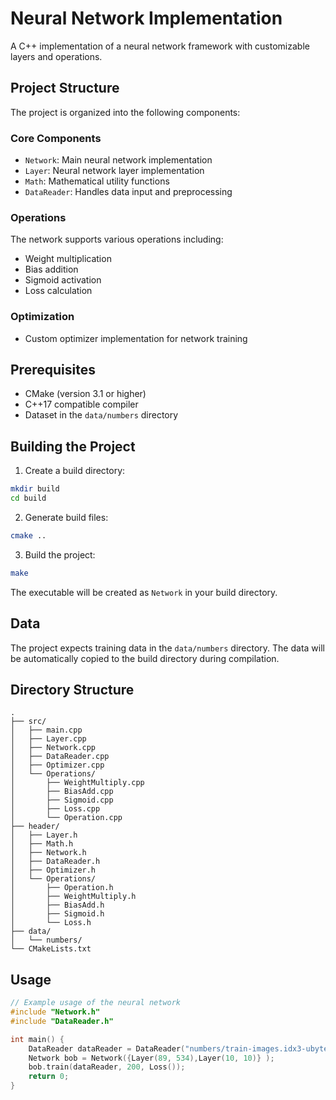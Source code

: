 # Neural Network Implementation

A C++ implementation of a neural network framework with customizable layers and operations.

## Project Structure

The project is organized into the following components:

### Core Components
- `Network`: Main neural network implementation
- `Layer`: Neural network layer implementation
- `Math`: Mathematical utility functions
- `DataReader`: Handles data input and preprocessing

### Operations
The network supports various operations including:
- Weight multiplication
- Bias addition
- Sigmoid activation
- Loss calculation

### Optimization
- Custom optimizer implementation for network training

## Prerequisites

- CMake (version 3.1 or higher)
- C++17 compatible compiler
- Dataset in the `data/numbers` directory

## Building the Project

1. Create a build directory:
```bash
mkdir build
cd build
```

2. Generate build files:
```bash
cmake ..
```

3. Build the project:
```bash
make
```

The executable will be created as `Network` in your build directory.

## Data

The project expects training data in the `data/numbers` directory. The data will be automatically copied to the build directory during compilation.

## Directory Structure

```
.
├── src/
│   ├── main.cpp
│   ├── Layer.cpp
│   ├── Network.cpp
│   ├── DataReader.cpp
│   ├── Optimizer.cpp
│   └── Operations/
│       ├── WeightMultiply.cpp
│       ├── BiasAdd.cpp
│       ├── Sigmoid.cpp
│       ├── Loss.cpp
│       └── Operation.cpp
├── header/
│   ├── Layer.h
│   ├── Math.h
│   ├── Network.h
│   ├── DataReader.h
│   ├── Optimizer.h
│   └── Operations/
│       ├── Operation.h
│       ├── WeightMultiply.h
│       ├── BiasAdd.h
│       ├── Sigmoid.h
│       └── Loss.h
├── data/
│   └── numbers/
└── CMakeLists.txt
```

## Usage

```cpp
// Example usage of the neural network
#include "Network.h"
#include "DataReader.h"

int main() {
    DataReader dataReader = DataReader("numbers/train-images.idx3-ubyte","numbers/train-labels.idx1-ubyte");
    Network bob = Network({Layer(89, 534),Layer(10, 10)} );
    bob.train(dataReader, 200, Loss());
    return 0;
}
```


